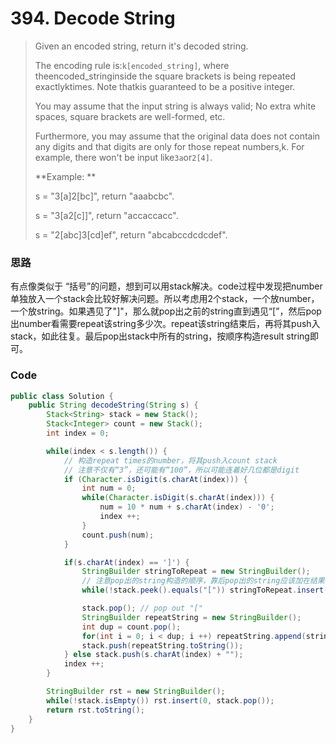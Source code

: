 # 394. Decode String

> Given an encoded string, return it's decoded string.
>
> The encoding rule is:`k[encoded_string]`, where theencoded\_stringinside the square brackets is being repeated exactlyktimes. Note thatkis guaranteed to be a positive integer.
>
> You may assume that the input string is always valid; No extra white spaces, square brackets are well-formed, etc.
>
> Furthermore, you may assume that the original data does not contain any digits and that digits are only for those repeat numbers,k. For example, there won't be input like`3a`or`2[4]`.
>
> **Example: **
>
> s = "3\[a\]2\[bc\]", return "aaabcbc".
>
> s = "3\[a2\[c\]\]", return "accaccacc".
>
> s = "2\[abc\]3\[cd\]ef", return "abcabccdcdcdef".

### 思路

有点像类似于 “括号”的问题，想到可以用stack解决。code过程中发现把number单独放入一个stack会比较好解决问题。所以考虑用2个stack，一个放number，一个放string。如果遇见了"\]"，那么就pop出之前的string直到遇见“\[”，然后pop出number看需要repeat该string多少次。repeat该string结束后，再将其push入stack，如此往复。最后pop出stack中所有的string，按顺序构造result string即可。

### Code

```java
public class Solution {
    public String decodeString(String s) {
        Stack<String> stack = new Stack();
        Stack<Integer> count = new Stack();
        int index = 0;

        while(index < s.length()) {
            // 构造repeat times的number，将其push入count stack
            // 注意不仅有“3”，还可能有“100”，所以可能连着好几位都是digit
            if (Character.isDigit(s.charAt(index))) {
                int num = 0;
                while(Character.isDigit(s.charAt(index))) {
                    num = 10 * num + s.charAt(index) - '0';
                    index ++;
                }
                count.push(num);
            }

            if(s.charAt(index) == ']') {
                StringBuilder stringToRepeat = new StringBuilder();
                // 注意pop出的string构造的顺序，靠后pop出的string应该加在结果string的前部
                while(!stack.peek().equals("[")) stringToRepeat.insert(0, stack.pop());

                stack.pop(); // pop out "["
                StringBuilder repeatString = new StringBuilder();
                int dup = count.pop();
                for(int i = 0; i < dup; i ++) repeatString.append(stringToRepeat.toString());
                stack.push(repeatString.toString());
            } else stack.push(s.charAt(index) + "");
            index ++;
        }

        StringBuilder rst = new StringBuilder();
        while(!stack.isEmpty()) rst.insert(0, stack.pop());
        return rst.toString();
    }
}
```




